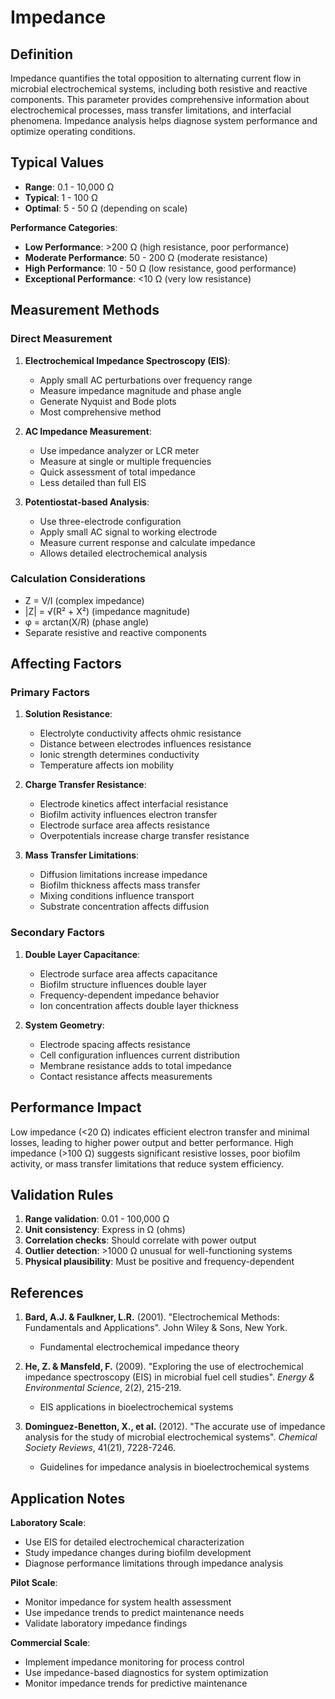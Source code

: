 <!--
Parameter ID: impedance
Category: electrical
Generated: 2025-01-17T12:03:00.000Z
-->

# Impedance

## Definition

Impedance quantifies the total opposition to alternating current flow in
microbial electrochemical systems, including both resistive and reactive
components. This parameter provides comprehensive information about
electrochemical processes, mass transfer limitations, and interfacial phenomena.
Impedance analysis helps diagnose system performance and optimize operating
conditions.

## Typical Values

- **Range**: 0.1 - 10,000 Ω
- **Typical**: 1 - 100 Ω
- **Optimal**: 5 - 50 Ω (depending on scale)

**Performance Categories**:

- **Low Performance**: >200 Ω (high resistance, poor performance)
- **Moderate Performance**: 50 - 200 Ω (moderate resistance)
- **High Performance**: 10 - 50 Ω (low resistance, good performance)
- **Exceptional Performance**: <10 Ω (very low resistance)

## Measurement Methods

### Direct Measurement

1. **Electrochemical Impedance Spectroscopy (EIS)**:

   - Apply small AC perturbations over frequency range
   - Measure impedance magnitude and phase angle
   - Generate Nyquist and Bode plots
   - Most comprehensive method

2. **AC Impedance Measurement**:

   - Use impedance analyzer or LCR meter
   - Measure at single or multiple frequencies
   - Quick assessment of total impedance
   - Less detailed than full EIS

3. **Potentiostat-based Analysis**:
   - Use three-electrode configuration
   - Apply small AC signal to working electrode
   - Measure current response and calculate impedance
   - Allows detailed electrochemical analysis

### Calculation Considerations

- Z = V/I (complex impedance)
- |Z| = √(R² + X²) (impedance magnitude)
- φ = arctan(X/R) (phase angle)
- Separate resistive and reactive components

## Affecting Factors

### Primary Factors

1. **Solution Resistance**:

   - Electrolyte conductivity affects ohmic resistance
   - Distance between electrodes influences resistance
   - Ionic strength determines conductivity
   - Temperature affects ion mobility

2. **Charge Transfer Resistance**:

   - Electrode kinetics affect interfacial resistance
   - Biofilm activity influences electron transfer
   - Electrode surface area affects resistance
   - Overpotentials increase charge transfer resistance

3. **Mass Transfer Limitations**:
   - Diffusion limitations increase impedance
   - Biofilm thickness affects mass transfer
   - Mixing conditions influence transport
   - Substrate concentration affects diffusion

### Secondary Factors

1. **Double Layer Capacitance**:

   - Electrode surface area affects capacitance
   - Biofilm structure influences double layer
   - Frequency-dependent impedance behavior
   - Ion concentration affects double layer thickness

2. **System Geometry**:
   - Electrode spacing affects resistance
   - Cell configuration influences current distribution
   - Membrane resistance adds to total impedance
   - Contact resistance affects measurements

## Performance Impact

Low impedance (<20 Ω) indicates efficient electron transfer and minimal losses,
leading to higher power output and better performance. High impedance (>100 Ω)
suggests significant resistive losses, poor biofilm activity, or mass transfer
limitations that reduce system efficiency.

## Validation Rules

1. **Range validation**: 0.01 - 100,000 Ω
2. **Unit consistency**: Express in Ω (ohms)
3. **Correlation checks**: Should correlate with power output
4. **Outlier detection**: >1000 Ω unusual for well-functioning systems
5. **Physical plausibility**: Must be positive and frequency-dependent

## References

1. **Bard, A.J. & Faulkner, L.R.** (2001). "Electrochemical Methods:
   Fundamentals and Applications". John Wiley & Sons, New York.

   - Fundamental electrochemical impedance theory

2. **He, Z. & Mansfeld, F.** (2009). "Exploring the use of electrochemical
   impedance spectroscopy (EIS) in microbial fuel cell studies". _Energy &
   Environmental Science_, 2(2), 215-219.

   - EIS applications in bioelectrochemical systems

3. **Dominguez-Benetton, X., et al.** (2012). "The accurate use of impedance
   analysis for the study of microbial electrochemical systems". _Chemical
   Society Reviews_, 41(21), 7228-7246.
   - Guidelines for impedance analysis in bioelectrochemical systems

## Application Notes

**Laboratory Scale**:

- Use EIS for detailed electrochemical characterization
- Study impedance changes during biofilm development
- Diagnose performance limitations through impedance analysis

**Pilot Scale**:

- Monitor impedance for system health assessment
- Use impedance trends to predict maintenance needs
- Validate laboratory impedance findings

**Commercial Scale**:

- Implement impedance monitoring for process control
- Use impedance-based diagnostics for system optimization
- Monitor impedance trends for predictive maintenance
